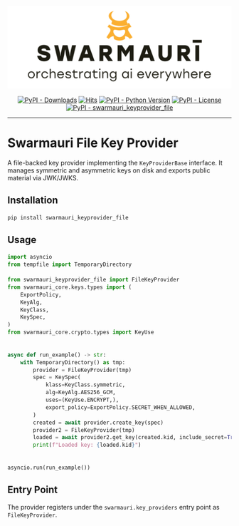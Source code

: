 ![Swarmauri Logo](https://github.com/swarmauri/swarmauri-sdk/blob/3d4d1cfa949399d7019ae9d8f296afba773dfb7f/assets/swarmauri.brand.theme.svg)


<p align="center">
    <a href="https://pypi.org/project/swarmauri_keyprovider_file/">
        <img src="https://img.shields.io/pypi/dm/swarmauri_keyprovider_file" alt="PyPI - Downloads"/></a>
    <a href="https://hits.sh/github.com/swarmauri/swarmauri-sdk/tree/master/pkgs/standards/swarmauri_keyprovider_file/">
        <img alt="Hits" src="https://hits.sh/github.com/swarmauri/swarmauri-sdk/tree/master/pkgs/standards/swarmauri_keyprovider_file.svg"/></a>
    <a href="https://pypi.org/project/swarmauri_keyprovider_file/">
        <img src="https://img.shields.io/pypi/pyversions/swarmauri_keyprovider_file" alt="PyPI - Python Version"/></a>
    <a href="https://pypi.org/project/swarmauri_keyprovider_file/">
        <img src="https://img.shields.io/pypi/l/swarmauri_keyprovider_file" alt="PyPI - License"/></a>
    <a href="https://pypi.org/project/swarmauri_keyprovider_file/">
        <img src="https://img.shields.io/pypi/v/swarmauri_keyprovider_file?label=swarmauri_keyprovider_file&color=green" alt="PyPI - swarmauri_keyprovider_file"/></a>
</p>

---

# Swarmauri File Key Provider

A file-backed key provider implementing the `KeyProviderBase` interface.
It manages symmetric and asymmetric keys on disk and exports public material via JWK/JWKS.

## Installation

```bash
pip install swarmauri_keyprovider_file
```

## Usage

```python
import asyncio
from tempfile import TemporaryDirectory

from swarmauri_keyprovider_file import FileKeyProvider
from swarmauri_core.keys.types import (
    ExportPolicy,
    KeyAlg,
    KeyClass,
    KeySpec,
)
from swarmauri_core.crypto.types import KeyUse


async def run_example() -> str:
    with TemporaryDirectory() as tmp:
        provider = FileKeyProvider(tmp)
        spec = KeySpec(
            klass=KeyClass.symmetric,
            alg=KeyAlg.AES256_GCM,
            uses=(KeyUse.ENCRYPT,),
            export_policy=ExportPolicy.SECRET_WHEN_ALLOWED,
        )
        created = await provider.create_key(spec)
        provider2 = FileKeyProvider(tmp)
        loaded = await provider2.get_key(created.kid, include_secret=True)
        print(f"Loaded key: {loaded.kid}")


asyncio.run(run_example())
```

## Entry Point

The provider registers under the `swarmauri.key_providers` entry point as `FileKeyProvider`.
